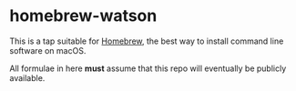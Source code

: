 # homebrew-watson

This is a tap suitable for [Homebrew](http://brew.sh), the best way to install
command line software on macOS.

All formulae in here **must** assume that this repo will eventually be publicly
available.
